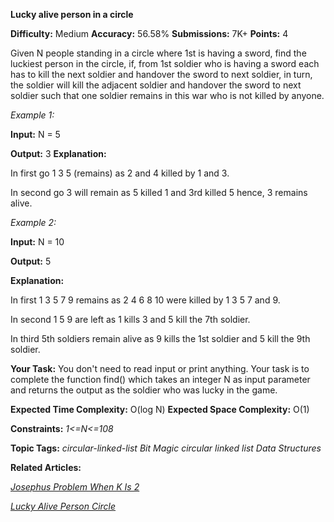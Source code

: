 **Lucky alive person in a circle**

**Difficulty:** Medium  **Accuracy:** 56.58%    **Submissions:** 7K+    **Points:** 4

Given N people standing in a circle where 1st is having a sword, find the luckiest person in the circle, if, from 1st soldier who is having a sword each has to kill the next soldier and handover the sword to next soldier, in turn, the soldier will kill the adjacent soldier and handover the sword to next soldier such that one soldier remains in this war who is not killed by anyone.
 
*Example 1:*

**Input:**
N = 5

**Output:**
3
**Explanation:**

In first go 1 3 5 (remains) as 2 and 4 killed by 1 and 3. 

In second go 3 will remain as 5 killed 1 and 3rd killed 5 hence, 3 remains alive.

*Example 2:*

**Input:**
N = 10

**Output:**
5

**Explanation:**

In first 1 3 5 7 9 remains as 2 4 6 8 10 were killed by 1 3 5 7 and 9. 

In second 1 5 9 are left as 1 kills 3 and  5 kill the 7th soldier.

In third 5th soldiers remain alive as 9 kills the 1st soldier and 5 kill the 9th soldier.

**Your Task:**
You don't need to read input or print anything. Your task is to complete the function find() which takes an integer N as input parameter and returns the output as the soldier who was lucky in the game.
 

**Expected Time Complexity:** O(log N)
**Expected Space Complexity:** O(1)
 

**Constraints:**
*1<=N<=108*

**Topic Tags:**
*circular-linked-list    Bit Magic   circular linked list    Data Structures*

**Related Articles:**

[*Josephus Problem When K Is 2*](https://www.geeksforgeeks.org/josephus-problem-when-k-is-2/)

[*Lucky Alive Person Circle*](https://www.geeksforgeeks.org/lucky-alive-person-circle/)